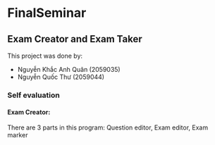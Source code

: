 # FinalSeminar
## Exam Creator and Exam Taker

This project was done by:
* Nguyễn Khắc Anh Quân (2059035)
* Nguyễn Quốc Thư (2059044)

### Self evaluation


#### Exam Creator:
There are 3 parts in this program: Question editor, Exam editor, Exam marker

